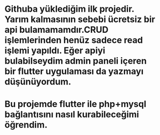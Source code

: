 # Githuba yüklediğim ilk projedir. Yarım kalmasının sebebi ücretsiz bir api bulamamamdır.CRUD işlemlerinden henüz sadece read işlemi yapıldı. Eğer apiyi bulabilseydim admin paneli içeren bir flutter uygulaması da yazmayı düşünüyordum.
# Bu projemde flutter ile php+mysql bağlantısını nasıl kurabileceğimi öğrendim.
